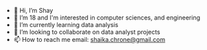- 👋 Hi, I’m Shay
- 👀 I’m 18 and I'm interested in computer sciences, and engineering
- 🌱 I’m currently learning data analysis
- 💞️ I’m looking to collaborate on data analyst projects
- 📫 How to reach me
  email: shaika.chrone@gmail.com

<!---
Shaika21/Shaika21 is a ✨ special ✨ repository because its `README.md` (this file) appears on your GitHub profile.
You can click the Preview link to take a look at your changes.
--->
